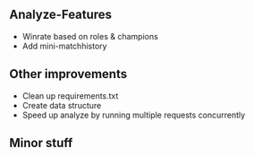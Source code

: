 ## Analyze-Features
- Winrate based on roles & champions
- Add mini-matchhistory
## Other improvements
- Clean up requirements.txt
- Create data structure
- Speed up analyze by running multiple requests concurrently
## Minor stuff